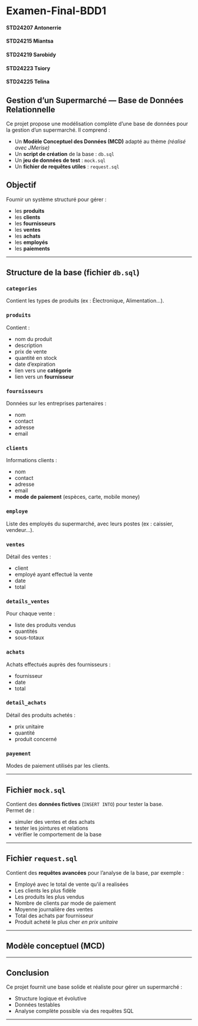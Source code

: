 # Examen-Final-BDD1
#### STD24207 Antonerrie
#### STD24215 Miantsa
#### STD24219 Sarobidy
#### STD24223 Tsiory
#### STD24225 Telina

##  Gestion d’un Supermarché — Base de Données Relationnelle

Ce projet propose une modélisation complète d’une base de données pour la gestion d’un supermarché. Il comprend :

-  Un **Modèle Conceptuel des Données (MCD)** adapté au thème *(réalisé avec JMerise)*
-  Un **script de création** de la base : `db.sql`
-  Un **jeu de données de test** : `mock.sql`
-  Un **fichier de requêtes utiles** : `request.sql`

##  Objectif

Fournir un système structuré pour gérer :
- les **produits**
- les **clients**
- les **fournisseurs**
- les **ventes**
- les **achats**
- les **employés**
- les **paiements**

---

##  Structure de la base (fichier `db.sql`)

###  `categories`
Contient les types de produits (ex : Électronique, Alimentation...).

###  `produits`
Contient :
- nom du produit
- description
- prix de vente
- quantité en stock
- date d’expiration
- lien vers une **catégorie**
- lien vers un **fournisseur**

###  `fournisseurs`
Données sur les entreprises partenaires :
- nom
- contact
- adresse
- email

###  `clients`
Informations clients :
- nom
- contact
- adresse
- email
- **mode de paiement** (espèces, carte, mobile money)

###  `employe`
Liste des employés du supermarché, avec leurs postes (ex : caissier, vendeur...).

###  `ventes`
Détail des ventes :
- client
- employé ayant effectué la vente
- date
- total

###  `details_ventes`
Pour chaque vente :
- liste des produits vendus
- quantités
- sous-totaux

###  `achats`
Achats effectués auprès des fournisseurs :
- fournisseur
- date
- total

###  `detail_achats`
Détail des produits achetés :
- prix unitaire
- quantité
- produit concerné

###  `payement`
Modes de paiement utilisés par les clients.

---

##  Fichier `mock.sql`

Contient des **données fictives** (`INSERT INTO`) pour tester la base.  
Permet de :
- simuler des ventes et des achats
- tester les jointures et relations
- vérifier le comportement de la base

---

##  Fichier `request.sql`

Contient des **requêtes avancées** pour l’analyse de la base, par exemple :
- Employé avec le total de vente qu'il a realisées
- Les clients les plus fidèle
- Les produits les plus vendus
- Nombre de clients par mode de paiement
- Moyenne journalière des ventes
- Total des achats par fournisseur
- Produit acheté le plus cher *en prix unitaire*

---

##  Modèle conceptuel (MCD)

---

##  Conclusion

Ce projet fournit une base solide et réaliste pour gérer un supermarché :
- Structure logique et évolutive
- Données testables
- Analyse complète possible via des requêtes SQL

---

